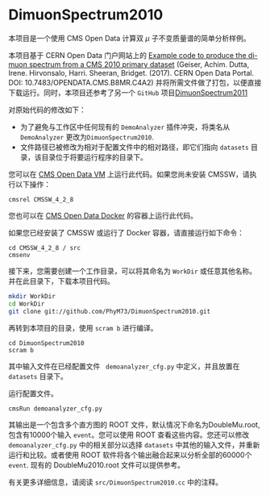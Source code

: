# DimuonSpectrum2010

本项目是一个使用 CMS Open Data 计算双 $\mu$ 子不变质量谱的简单分析样例。

本项目基于 CERN Open Data 门户网站上的 [Example code to produce the di-muon spectrum from a CMS 2010 primary dataset](http://opendata.web.cern.ch/record/560) (Geiser, Achim. Dutta, Irene. Hirvonsalo, Harri. Sheeran, Bridget. (2017). CERN Open Data Portal. DOI: 10.7483/OPENDATA.CMS.B8MR.C4A2) 并将所需文件做了打包，以便直接下载运行。同时，本项目还参考了另一个 `GitHub` 项目[DimuonSpectrum2011](https://github.com/cms-opendata-analyses/DimuonSpectrum2011)

对原始代码的修改如下：

- 为了避免与工作区中任何现有的 `DemoAnalyzer` 插件冲突，将类名从 `DemoAnalyzer` 更改为`DimuonSpectrum2010`.
- 文件路径已被修改为相对于配置文件中的相对路径，即它们指向 `datasets` 目录，该目录位于将要运行程序的目录下。

您可以在 [CMS Open Data VM](http://opendata.web.cern.ch/VM/CMS/2010) 上运行此代码。如果您尚未安装 CMSSW，请执行以下操作：

```
cmsrel CMSSW_4_2_8
```

您也可以在 [CMS Open Data Docker](http://opendata.cern.ch/docs/cms-guide-docker) 的容器上运行此代码。

如果您已经安装了 CMSSW 或运行了 Docker 容器，请直接运行如下命令：

```
cd CMSSW_4_2_8 / src
cmsenv
```

接下来，您需要创建一个工作目录，可以将其命名为 `WorkDir` 或任意其他名称。并在此目录下，下载本项目代码。

```bash
mkdir WorkDir
cd WorkDir
git clone git://github.com/PhyM73/DimuonSpectrum2010.git

```

再转到本项目的目录，使用 `scram b` 进行编译。

```
cd DimuonSpectrum2010
scram b
```

其中输入文件在已经配置文件 ` demoanalyzer_cfg.py` 中定义，并且放置在 `datasets` 目录下。

运行配置文件。

```
cmsRun demoanalyzer_cfg.py
```

其输出是一个包含多个直方图的 ROOT 文件，默认情况下命名为DoubleMu.root,  包含有10000个输入 `event`。您可以使用 ROOT 查看这些内容。您还可以修改 `demoanalyzer_cfg.py` 中的相关部分以选择 `datasets` 中其他的输入文件，并重新运行和比较。或者使用 ROOT 软件将各个输出融合起来以分析全部的60000个 `event`. 现有的 DoubleMu2010.root 文件可以提供参考。

有关更多详细信息，请阅读 `src/DimuonSpectrum2010.cc` 中的注释。


